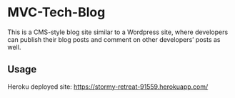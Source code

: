 # MVC-Tech-Blog
This is a CMS-style blog site similar to a Wordpress site, where developers can publish their blog posts and comment on other developers’ posts as well.

## Usage

Heroku deployed site: https://stormy-retreat-91559.herokuapp.com/

